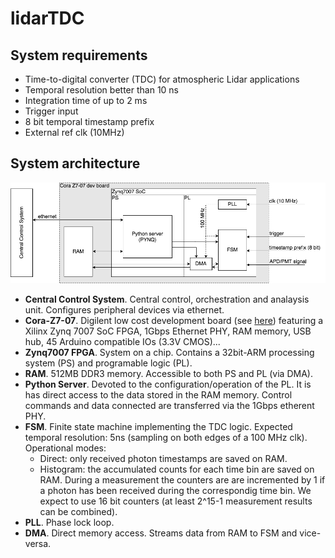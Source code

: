 # lidarTDC
## System requirements
* Time-to-digital converter (TDC) for atmospheric Lidar applications
* Temporal resolution better than 10 ns 
* Integration time of up to 2 ms
* Trigger input
* 8 bit temporal timestamp prefix
* External ref clk (10MHz)

## System architecture
![System architecture](doc/lidarTDC.png)
* **Central Control System**. Central control, orchestration and analaysis unit. Configures peripheral devices via ethernet.
* **Cora-Z7-07**. Digilent low cost development board (see [here](https://store.digilentinc.com/cora-z7-zynq-7000-single-core-and-dual-core-options-for-arm-fpga-soc-development)) featuring a Xilinx Zynq 7007 SoC FPGA, 1Gbps Ethernet PHY, RAM memory, USB hub, 45 Arduino compatible IOs (3.3V CMOS)...
* **Zynq7007 FPGA**. System on a chip. Contains a 32bit-ARM processing system (PS) and programable logic (PL). 
* **RAM**. 512MB DDR3 memory. Accessible to both PS and PL (via DMA).
* **Python Server**. Devoted to the configuration/operation of the PL. It is has direct access to the data stored in the RAM memory. Control commands and data connected are transferred via the 1Gbps etherent PHY.  
 * **FSM**. Finite state machine implementing the TDC logic. Expected temporal resolution: 5ns (sampling on both edges of a 100 MHz clk). Operational modes: 
    * Direct: only received photon timestamps are saved on RAM.
    * Histogram: the accumulated counts for each time bin are saved on RAM. During a measurement the counters are are incremented by 1 if a photon has been received during the correspondig time bin. We expect to use 16 bit counters (at least 2^15-1 measurement results can be combined). 
* **PLL**. Phase lock loop. 
* **DMA**. Direct memory access. Streams data from RAM to FSM and vice-versa. 

